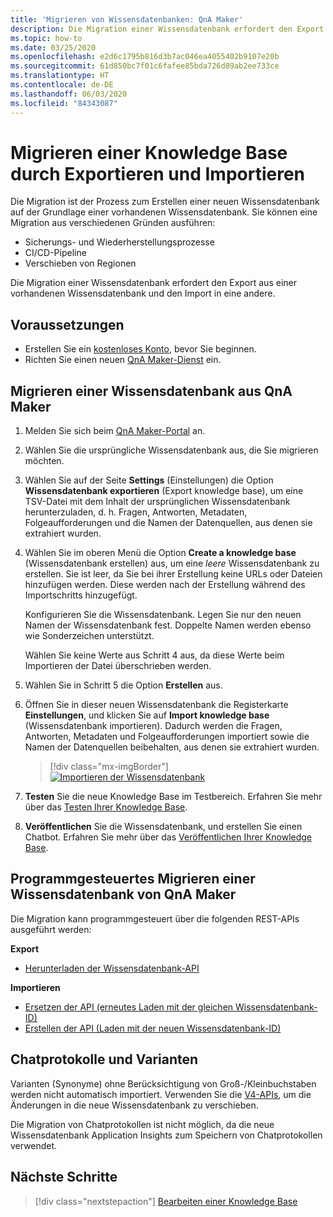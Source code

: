```yaml
---
title: 'Migrieren von Wissensdatenbanken: QnA Maker'
description: Die Migration einer Wissensdatenbank erfordert den Export aus einer Wissensdatenbank und den Import in eine andere.
ms.topic: how-to
ms.date: 03/25/2020
ms.openlocfilehash: e2d6c1795b816d3b7ac046ea4055402b9107e20b
ms.sourcegitcommit: 61d850bc7f01c6fafee85bda726d89ab2ee733ce
ms.translationtype: HT
ms.contentlocale: de-DE
ms.lasthandoff: 06/03/2020
ms.locfileid: "84343087"
---
```

# <a name="migrate-a-knowledge-base-using-export-import"></a>Migrieren einer Knowledge Base durch Exportieren und Importieren

Die Migration ist der Prozess zum Erstellen einer neuen Wissensdatenbank auf der Grundlage einer vorhandenen Wissensdatenbank. Sie können eine Migration aus verschiedenen Gründen ausführen:

* Sicherungs- und Wiederherstellungsprozesse
* CI/CD-Pipeline
* Verschieben von Regionen

Die Migration einer Wissensdatenbank erfordert den Export aus einer vorhandenen Wissensdatenbank und den Import in eine andere.

## <a name="prerequisites"></a>Voraussetzungen

* Erstellen Sie ein [kostenloses Konto](https://azure.microsoft.com/free/?WT.mc_id=A261C142F), bevor Sie beginnen.
* Richten Sie einen neuen [QnA Maker-Dienst](../How-To/set-up-qnamaker-service-azure.md) ein.

## <a name="migrate-a-knowledge-base-from-qna-maker"></a>Migrieren einer Wissensdatenbank aus QnA Maker
1. Melden Sie sich beim [QnA Maker-Portal](https://qnamaker.ai) an.
1. Wählen Sie die ursprüngliche Wissensdatenbank aus, die Sie migrieren möchten.

1. Wählen Sie auf der Seite **Settings** (Einstellungen) die Option **Wissensdatenbank exportieren** (Export knowledge base), um eine TSV-Datei mit dem Inhalt der ursprünglichen Wissensdatenbank herunterzuladen, d. h. Fragen, Antworten, Metadaten, Folgeaufforderungen und die Namen der Datenquellen, aus denen sie extrahiert wurden.

1. Wählen Sie im oberen Menü die Option **Create a knowledge base** (Wissensdatenbank erstellen) aus, um eine _leere_ Wissensdatenbank zu erstellen. Sie ist leer, da Sie bei ihrer Erstellung keine URLs oder Dateien hinzufügen werden. Diese werden nach der Erstellung während des Importschritts hinzugefügt.

    Konfigurieren Sie die Wissensdatenbank. Legen Sie nur den neuen Namen der Wissensdatenbank fest. Doppelte Namen werden ebenso wie Sonderzeichen unterstützt.

    Wählen Sie keine Werte aus Schritt 4 aus, da diese Werte beim Importieren der Datei überschrieben werden.

1. Wählen Sie in Schritt 5 die Option **Erstellen** aus.

1. Öffnen Sie in dieser neuen Wissensdatenbank die Registerkarte **Einstellungen**, und klicken Sie auf **Import knowledge base** (Wissensdatenbank importieren). Dadurch werden die Fragen, Antworten, Metadaten und Folgeaufforderungen importiert sowie die Namen der Datenquellen beibehalten, aus denen sie extrahiert wurden.

   > [!div class="mx-imgBorder"]
   > [![Importieren der Wissensdatenbank](../media/qnamaker-how-to-migrate-kb/Import.png)](../media/qnamaker-how-to-migrate-kb/Import.png#lightbox)

1. **Testen** Sie die neue Knowledge Base im Testbereich. Erfahren Sie mehr über das [Testen Ihrer Knowledge Base](../How-To/test-knowledge-base.md).

1. **Veröffentlichen** Sie die Wissensdatenbank, und erstellen Sie einen Chatbot. Erfahren Sie mehr über das [Veröffentlichen Ihrer Knowledge Base](../Quickstarts/create-publish-knowledge-base.md#publish-the-knowledge-base).

## <a name="programmatically-migrate-a-knowledge-base-from-qna-maker"></a>Programmgesteuertes Migrieren einer Wissensdatenbank von QnA Maker

Die Migration kann programmgesteuert über die folgenden REST-APIs ausgeführt werden:

**Export**

* [Herunterladen der Wissensdatenbank-API](https://docs.microsoft.com/rest/api/cognitiveservices/qnamaker/knowledgebase/download)

**Importieren**

* [Ersetzen der API (erneutes Laden mit der gleichen Wissensdatenbank-ID)](https://docs.microsoft.com/rest/api/cognitiveservices/qnamaker/knowledgebase/replace)
* [Erstellen der API (Laden mit der neuen Wissensdatenbank-ID)](https://docs.microsoft.com/rest/api/cognitiveservices/qnamaker/knowledgebase/create)


## <a name="chat-logs-and-alterations"></a>Chatprotokolle und Varianten
Varianten (Synonyme) ohne Berücksichtigung von Groß-/Kleinbuchstaben werden nicht automatisch importiert. Verwenden Sie die [V4-APIs](https://go.microsoft.com/fwlink/?linkid=2092179), um die Änderungen in die neue Wissensdatenbank zu verschieben.

Die Migration von Chatprotokollen ist nicht möglich, da die neue Wissensdatenbank Application Insights zum Speichern von Chatprotokollen verwendet.

## <a name="next-steps"></a>Nächste Schritte

> [!div class="nextstepaction"]
> [Bearbeiten einer Knowledge Base](../How-To/edit-knowledge-base.md)
